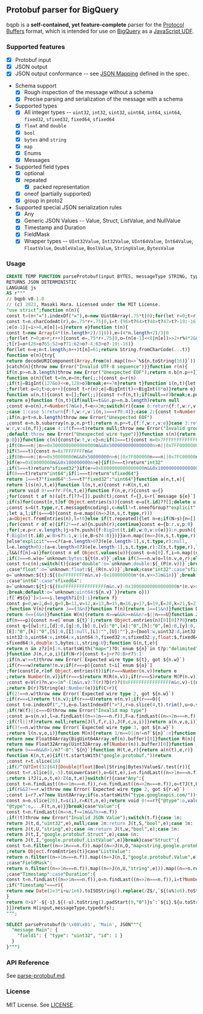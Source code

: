 ## Protobuf parser for BigQuery

bqpb is a **self-contained, yet feature-complete** parser for the [Protocol Buffers](https://protobuf.dev/) format, which is intended for use on [BigQuery](https://cloud.google.com/bigquery/) as a [JavaScript UDF](https://cloud.google.com/bigquery/docs/reference/standard-sql/user-defined-functions#javascript-udfs).

### Supported features

- [x] Protobuf input
- [x] JSON output
- [x] JSON output conformance -- see [JSON Mapping](https://protobuf.dev/programming-guides/proto3/#json) defined in the spec.
- Schema support
  - [x] Rough inspection of the message without a schema
  - [x] Precise parsing and serialization of the message with a schema
- Supported types
  - [x] All integer types -- `uint32`, `int32`, `sint32`, `uint64`, `int64`, `sint64`, `fixed32`, `sfixed32`, `fixed64`, `sfixed64`
  - [x] `float` and `double`
  - [x] `bool`
  - [x] `bytes` and `string`
  - [x] `map`
  - [x] Enums
  - [x] Messages
- Supported field types
  - [x] optional
  - [x] repeated
    - [x] packed representation
  - [x] oneof (partially supported)
  - [x] group in proto2
- Supported special JSON serialization rules
  - [x] Any
  - [x] Generic JSON Values -- Value, Struct, ListValue, and NullValue
  - [x] Timestamp and Duration
  - [x] FieldMask
  - [x] Wrapper types -- `UInt32Value`, `Int32Value`, `UInt64Value`, `Int64Value`, `FloatValue`, `DoubleValue`, `BoolValue`, `StringValue`, `BytesValue`

### Usage

```sql
CREATE TEMP FUNCTION parseProtobuf(input BYTES, messageType STRING, typedefs JSON)
RETURNS JSON DETERMINISTIC
LANGUAGE js
AS r"""
// bqpb v0.1.0
// (c) 2023, Masaki Hara. Licensed under the MIT License.
"use strict";function n(n){
const t=(n+"=").indexOf("="),e=new Uint8Array(.75*t|0);for(let r=0;t>r;r++){
const t=n.charCodeAt(r),o=.75*r+.75|0,i=t-(96>t?64>t?48>t?47>t?-19:-16:-4:65:71)<<2+r%4*2
;e[o-1]|=i>>8,e[o]|=i}return e}function t(n){
const t=new Array(4*((n.length+2)/3|0)),e=(4*n.length+2)/3|0
;for(let r=0;e>r;r++){const e=.75*r+.75|0,o=(n[e-1]<<8|n[e])>>2+r%4*2&63
;t[r]=o+(26>o?65:52>o?71:62>o?-4:63>o?-19:-16)}
for(let n=e;n<t.length;n++)t[n]=61;return String.fromCharCode(...t)}
function e(n){try{
return decodeURIComponent(Array.from(n).map((n=>`%${n.toString(16)}`)).join(""))
}catch(n){throw new Error("Invalid UTF-8 sequence")}}function r(n){
if(n.p>=n.b.length)throw new Error("Unexpected EOF");return n.b[n.p++]}
function o(n){let t=0n,e=0n;for(;;){const o=r(n)
;if(t|=BigInt(127&o)<<e,128>o)break;e+=7n}return t}function i(n,t){let e=0n
;for(let o=0;t>o;o++){const t=r(n);e|=BigInt(t)<<BigInt(8*o)}return e}
function u(n,t){const e=[];for(;;){const r=f(n,t);if(null==r)break;e.push(r)}
return e}function f(n,t){if(null==t&&n.p>=n.b.length)return null
;const e=o(n),r=Number(7n&e),f=e>>3n;switch(r){case 0:return{f:f,w:r,v:o(n)}
;case 1:case 5:return{f:f,w:r,v:i(n,1===r?8:4)};case 2:{const t=Number(o(n))
;if(n.p+t>n.b.length)throw new Error("Unexpected EOF")
;const e=n.b.subarray(n.p,n.p+t);return n.p+=t,{f:f,w:r,v:e}}case 3:return{f:f,
w:r,v:u(n,f)};case 4:if(f===t)return null;throw new Error("Invalid group")
;default:throw new Error("Unexpected wire type")}}function s(n){return u({b:n,
p:0})}function c(n){const{w:t,v:e}=n;if(1===t){const n=0x7FFFFFFFFFFFFFFFn&e
;if(0n===n||n>=0x3000000000000000n&&0x5000000000000000n>n||0x7FF0000000000000n===n||0x7FF8000000000000n===n)return"double"
}if(5===t){const n=0x7FFFFFFFn&e
;if(0n===n||n>=0x30000000n&&0x50000000n>n||0x7F800000n===n||0x7FC00000n===n)return"float"
}if(e>=0xE0000000n&&0x100000000n>e){if(0===t)return"int32"
;if(5===t)return"sfixed32"}if(e>=0xE000000000000000n&&0x10000000000000000n>e){
if(0===t)return"int64";if(1===t)return"sfixed64"}
return 1===t?"fixed64":5===t?"fixed32":"uint64"}function a(n,t,e){
return l(s(n),t,e)}function l(n,t,e){const r=K(n,t,e)
;return void 0!==r?r:F(n,t,e)}function F(n,e,r){const u={}
;for(const t of n)(u[t.f]??=[]).push(t);const f={},s=r[`message ${e}`]
;if(s)for(const[n,t]of Object.entries(s)){const e=u[t.id]??[];delete u[t.id]
;const s=G(t.type,r,t.messageEncoding),c=null!=t.oneofGroup?"explicit":t.fieldPresence??"explicit"
;let a,l;if(s===O){const n=e.map((n=>J(n,s,t.type,r)))
;a=Object.fromEntries(n),l=!0}else if(t.repeated){let n=e;if(N>s){n=[]
;for(const r of e){if(2!==r.w){n.push(r);continue}const e={b:r.v,p:0}
;for(;e.p<r.v.length;)j>s?n.push({f:BigInt(t.id),w:0,v:o(e)}):n.push({
f:BigInt(t.id),w:B>s?5:1,v:i(e,B>s?4:8)})}}a=n.map((n=>J(n,s,t.type,r))),l=!0
}else"explicit"===c?(a=e.length>0?J(e[e.length-1],s,t.type,r):null,
l=e.length>0):(a=e.length>0?J(e[e.length-1],s,t.type,r):Z(s,t.type,r),l=!0)
;l&&(f[n]=a)}for(const n of Object.values(u)){const o=n[0].f,i=n.map((n=>{let o
;if(2===n.w)o=`unknown:bytes:${t(n.v)}`;else if(3===n.w)o=l(n.v,e,r);else{
const t=c(n);switch(t){case"double":o=`unknown:double:${_(P(n.v))}`;break
;case"float":o=`unknown:float:${_(R(n.v))}`;break;case"int32":case"sfixed32":
o=`unknown:${t}:${(0xFFFFFFFFn&n.v)-0x100000000n*(n.v>>31n&1n)}`;break
;case"int64":case"sfixed64":
o=`unknown:${t}:${(0xFFFFFFFFFFFFFFFFn&n.v)-0x10000000000000000n*(n.v>>63n&1n)}`
;break;default:o=`unknown:uint64:${n.v}`}}return o}))
;f[`#${o}`]=1===i.length?i[0]:i}return f}
const p=0,w=1,d=8,g=9,b=11,v=12,x=13,h=15,m=16,y=17,$=19,E=20,k=21,S=23,I=24,O=25,L=26,U=27,A=28,j=16,B=20,N=24,C=28
;function V(n){return 3==(3&n)}function T(n){return 1==(1&n)}function D(n){
return 4==(4&n)}function W(n){return n>=w&&k>=n&&n!=$||n===U}function Z(n,t,e){
if(n===p){const n=e[`enum ${t}`];return Object.entries(n)[0][0]??0}return q[n]}
const q={[w]:!1,[d]:0,[g]:0,[b]:0,[v]:"0",[x]:"0",[h]:"0",[m]:0,[y]:0,[$]:0,
[E]:"0",[k]:"0",[S]:0,[I]:null,[L]:"",[U]:""},z={bool:w,uint32:d,int32:g,
sint32:b,uint64:v,int64:x,sint64:h,fixed32:m,sfixed32:y,float:$,fixed64:E,
sfixed64:k,double:S,bytes:L,string:U};function G(n,t,e){
return n in z?z[n]:n.startsWith("map<")?O:`enum ${n}`in t?p:"delimited"===e?A:I
}function J(n,r,o,i){if(N>r){const t=j>r?0:B>r?5:1
;if(n.w!==t)throw new Error(`Expected wire type ${t}, got ${n.w}`)
;if(r===w)return!!n.v;if(r===p){const t=i[`enum ${o}`]
;for(const[e,r]of Object.entries(t))if(r===Number(n.v))return e
;return Number(n.v)}if(r===$)return M(R(n.v));if(r===S)return M(P(n.v))
;const e=V(r)?n.v>>1n^-(1n&n.v):T(r)?D(r)?(0xFFFFFFFFFFFFFFFFn&n.v)-((n.v>>63n&1n)<<64n):(0xFFFFFFFFn&n.v)-((n.v>>31n&1n)<<32n):n.v
;return D(r)?String(e):Number(e)}if(C>r){
if(2!==n.w)throw new Error(`Expected wire type 2, got ${n.w}`)
;if(r===L)return t(n.v);if(r===U)return e(n.v);if(r===O){
const t=o.indexOf(","),e=o.lastIndexOf(">"),r=o.slice(4,t).trim(),u=o.slice(t+1,e).trim(),f=G(r,i),c=G(u,i)
;if(!W(f)||c===O)throw new Error("Invalid map type")
;const a=s(n.v),l=a.findLast((n=>1n===n.f)),F=a.findLast((n=>2n===n.f))
;if(!l||!F)return null;return[J(l,f,r,i),J(F,c,u,i)]}return a(n.v,o,i)}
if(3!==n.w)throw new Error(`Expected wire type 3, got ${n.w}`)
;return l(n.v,o,i)}function M(n){return 1/n==0||n!=n?`${n}`:n}function P(n){
return new Float64Array(BigUint64Array.of(n).buffer)[0]}function R(n){
return new Float32Array(Uint32Array.of(Number(n)).buffer)[0]}function _(n){
return 0===n&&0>1/n?"-0":`${n}`}function H(t,e,r){return a(n(t),e,r)}
function K(n,t,e){if(!t.startsWith("google.protobuf."))return
;const r=t.slice(16)
;if(/^(U?Int(32|64)|Double|Float|Bool|String|Bytes)Value$/.test(r)){
const t=r.slice(0,-5).toLowerCase(),o=G(t,e),i=n.findLast((n=>1n===n.f))
;return i?J(i,o,t,e):Z(o,t,e)}switch(r){case"Any":{
const t=n.findLast((n=>1n===n.f)),r=n.findLast((n=>2n===n.f)),o=t?J(t,U,"string",e):""
;if(r&&2!==r.w)throw new Error(`Expected wire type 2, got ${r.w}`)
;const i=r?.v??new Uint8Array;if(o.startsWith("type.googleapis.com/")){
const n=o.slice(20),t=s(i),r=K(t,n,e);return void 0!==r?{"@type":o,value:r}:{
"@type":o,...F(t,n,e)}}break}case"Value":{
const t=n.findLast((n=>n.f>=1n&&7n>=n.f))
;if(!t)throw new Error("Invalid JSON Value");switch(t.f){case 1n:
return J(t,d,"uint32",e),null;case 2n:return J(t,S,"bool",e);case 3n:
return J(t,U,"string",e);case 4n:return J(t,w,"bool",e);case 5n:
return J(t,I,"google.protobuf.Struct",e);case 6n:
return J(t,I,"google.protobuf.ListValue",e)}break}case"Struct":{
const t=n.filter((n=>1n===n.f)).map((n=>J(n,O,"map<string,google.protobuf.Value>",e)))
;return Object.fromEntries(t)}case"ListValue":
return n.filter((n=>1n===n.f)).map((n=>J(n,I,"google.protobuf.Value",e)))
;case"FieldMask":
return n.filter((n=>1n===n.f)).map((n=>J(n,U,"string",e))).map((n=>n.replace(/_([a-z])/g,((n,t)=>t.toUpperCase())))).join(",")
;case"Timestamp":case"Duration":{
const t=n.findLast((n=>1n===n.f)),o=n.findLast((n=>2n===n.f)),i=t?Number(J(t,x,"",e)):0,u=o?J(o,g,"",e):0
;if("Timestamp"===r){
return new Date(1e3*i+u/1e6).toISOString().replace(/Z$/,`${(u%1e6).toString().padStart(6,"0")}Z`)
}
return 0>i?`-${-i}.${(-u).toString().padStart(9,"0")}s`:`${i}.${u.toString().padStart(9,"0")}s`
}}}return H(input,messageType,typedefs);
""";

SELECT parseProtobuf(b'\x08\x01', 'Main', JSON"""{
  "message Main": {
    "field1": { "type": "uint32", "id": 1 }
  }
}""")
```

### API Reference

See [parse-protobuf.md](docs/parse-protobuf.md).

### License

MIT License. See [LICENSE](LICENSE).
